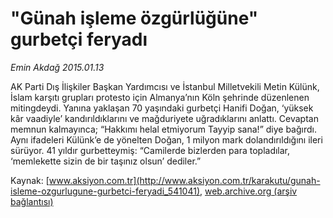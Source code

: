 # "Günah işleme özgürlüğüne" gurbetçi feryadı

*Emin Akdağ 2015.01.13*

<div class="pNewsDetailMainContent" itemprop="articleBody">
 <p>
  AK Parti Dış İlişkiler Başkan Yardımcısı ve İstanbul Milletvekili Metin Külünk, İslam karşıtı grupları protesto için Almanya’nın Köln şehrinde düzenlenen mitingdeydi. Yanına yaklaşan 70 yaşındaki gurbetçi Hanifi Doğan, ‘yüksek kâr vaadiyle’ kandırıldıklarını ve mağduriyete uğradıklarını anlattı. Cevaptan memnun kalmayınca; “Hakkımı helal etmiyorum Tayyip sana!” diye bağırdı. Aynı ifadeleri Külünk’e de yönelten Doğan, 1 milyon mark dolandırıldığını ileri sürüyor. 41 yıldır gurbetteymiş: “Camilerde bizlerden para topladılar, ‘memlekette sizin de bir taşınız olsun’ dediler.”
 </p>
</div>


Kaynak: [www.aksiyon.com.tr](http://www.aksiyon.com.tr/karakutu/gunah-isleme-ozgurlugune-gurbetci-feryadi_541041), [web.archive.org (arşiv bağlantısı)](http://web.archive.org/web/20150724153050/http://www.aksiyon.com.tr/karakutu/gunah-isleme-ozgurlugune-gurbetci-feryadi_541041)
